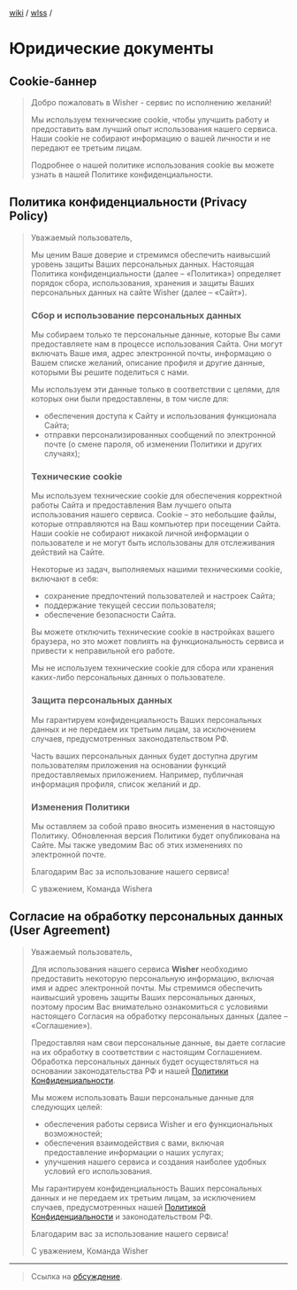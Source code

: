 [wiki](../../README.md) / [wlss](./index.md) /


# Юридические документы


## Cookie-баннер

> Добро пожаловать в Wisher - сервис по исполнению желаний!
>
> Мы используем технические cookie, чтобы улучшить работу и предоставить вам лучший опыт использования нашего сервиса. Наши cookie не собирают информацию о вашей личности и не передают ее третьим лицам.
>
> Подробнее о нашей политике использования cookie вы можете узнать в нашей Политике конфиденциальности.

## Политика конфиденциальности (Privacy Policy)

> Уважаемый пользователь,
>
> Мы ценим Ваше доверие и стремимся обеспечить наивысший уровень защиты Ваших персональных данных. Настоящая Политика конфиденциальности (далее – «Политика») определяет порядок сбора, использования, хранения и защиты Ваших персональных данных на сайте Wisher (далее – «Сайт»).
>
> ### Сбор и использование персональных данных
>
> Мы собираем только те персональные данные, которые Вы сами предоставляете нам в процессе использования Сайта. Они могут включать Ваше имя, адрес электронной почты, информацию о Вашем списке желаний, описание профиля и другие данные, которыми Вы решите поделиться с нами.
>
> Мы используем эти данные только в соответствии с целями, для которых они были предоставлены, в том числе для:
>
> - обеспечения доступа к Сайту и использования функционала Сайта;
> - отправки персонализированных сообщений по электронной почте (о смене пароля, об изменении Политики и других случаях);
>
> ### Технические cookie
>
> Мы используем технические cookie для обеспечения корректной работы Сайта и предоставления Вам лучшего опыта использования нашего сервиса. Cookie – это небольшие файлы, которые отправляются на Ваш компьютер при посещении Сайта. Наши cookie не собирают никакой личной информации о пользователе и не могут быть использованы для отслеживания действий на Сайте.
>
> Некоторые из задач, выполняемых нашими техническими cookie, включают в себя:
>
> - сохранение предпочтений пользователей и настроек Сайта;
> - поддержание текущей сессии пользователя;
> - обеспечение безопасности Сайта.
>
> Вы можете отключить технические cookie в настройках вашего браузера, но это может повлиять на функциональность сервиса и привести к неправильной его работе.
>
> Мы не используем технические cookie для сбора или хранения каких-либо персональных данных о пользователе.
>
> ### Защита персональных данных
>
> Мы гарантируем конфиденциальность Ваших персональных данных и не передаем их третьим лицам, за исключением случаев, предусмотренных законодательством РФ.
>
> Часть ваших персональных данных будет доступна другим пользователям приложения на основании функций предоставляемых приложением. Например, публичная информация профиля, список желаний и др.
>
> ### Изменения Политики
>
> Мы оставляем за собой право вносить изменения в настоящую Политику. Обновленная версия Политики будет опубликована на Сайте. Мы также уведомим Вас об этих изменениях по электронной почте.
>
> Благодарим Вас за использование нашего сервиса!
>
> С уважением,
> Команда Wishera

## Согласие на обработку персональных данных (User Agreement)

> Уважаемый пользователь,
>
> Для использования нашего сервиса **Wisher** необходимо предоставить некоторую персональную информацию, включая имя и адрес электронной почты. Мы стремимся обеспечить наивысший уровень защиты Ваших персональных данных, поэтому просим Вас внимательно ознакомиться с условиями настоящего Согласия на обработку персональных данных (далее – «Соглашение»).
>
> Предоставляя нам свои персональные данные, вы даете согласие на их обработку в соответствии с настоящим Соглашением. Обработка персональных данных будет осуществляться на основании законодательства РФ и нашей [Политики Конфиденциальности]().
>
> Мы можем использовать Ваши персональные данные для следующих целей:
>
> - обеспечения работы сервиса Wisher и его функциональных возможностей;
> - обеспечения взаимодействия с вами, включая предоставление информации о наших услугах;
> - улучшения нашего сервиса и создания наиболее удобных условий его использования.
>
> Мы гарантируем конфиденциальность Ваших персональных данных и не передаем их третьим лицам, за исключением случаев, предусмотренных нашей [Политикой Конфиденциальности]() и законодательством РФ.
>
>
> Благодарим вас за использование нашего сервиса!
>
> С уважением,
> Команда Wisher

***

> Ссылка на [обсуждение](https://github.com/week-password/wisher/discussions/21).
